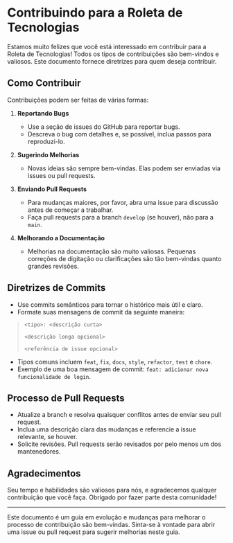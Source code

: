 # Contribuindo para a Roleta de Tecnologias

Estamos muito felizes que você está interessado em contribuir para a Roleta de Tecnologias! Todos os tipos de contribuições são bem-vindos e valiosos. Este documento fornece diretrizes para quem deseja contribuir.

## Como Contribuir

Contribuições podem ser feitas de várias formas:

1. **Reportando Bugs**
   - Use a seção de issues do GitHub para reportar bugs.
   - Descreva o bug com detalhes e, se possível, inclua passos para reproduzi-lo.

2. **Sugerindo Melhorias**
   - Novas ideias são sempre bem-vindas. Elas podem ser enviadas via issues ou pull requests.

3. **Enviando Pull Requests**
   - Para mudanças maiores, por favor, abra uma issue para discussão antes de começar a trabalhar.
   - Faça pull requests para a branch `develop` (se houver), não para a `main`.

4. **Melhorando a Documentação**
   - Melhorias na documentação são muito valiosas. Pequenas correções de digitação ou clarificações são tão bem-vindas quanto grandes revisões.

## Diretrizes de Commits

- Use commits semânticos para tornar o histórico mais útil e claro.
- Formate suas mensagens de commit da seguinte maneira:

> `<tipo>: <descrição curta>`
>
> `<descrição longa opcional>`
>
> `<referência de issue opcional>`

- Tipos comuns incluem `feat`, `fix`, `docs`, `style`, `refactor`, `test` e `chore`.
- Exemplo de uma boa mensagem de commit: `feat: adicionar nova funcionalidade de login`.

## Processo de Pull Requests

- Atualize a branch e resolva quaisquer conflitos antes de enviar seu pull request.
- Inclua uma descrição clara das mudanças e referencie a issue relevante, se houver.
- Solicite revisões. Pull requests serão revisados por pelo menos um dos mantenedores.

## Agradecimentos

Seu tempo e habilidades são valiosos para nós, e agradecemos qualquer contribuição que você faça. Obrigado por fazer parte desta comunidade!

---

Este documento é um guia em evolução e mudanças para melhorar o processo de contribuição são bem-vindas. Sinta-se à vontade para abrir uma issue ou pull request para sugerir melhorias neste guia.